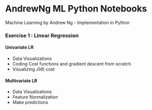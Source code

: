 # AndrewNg ML Python Notebooks
Machine Learning by Andrew Ng - Implementation in Python

### Exercise 1 : Linear Regression 
#### Univariate LR
- Data Visualizations
- Coding Cost functions and gradient descent from scratch
- Visualizing J($\theta$) cost

#### Multivariate LR 
- Data Visualizations
- Feature Normalization
- Make predictions


